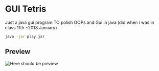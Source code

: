 # GUI Tetris

Just a java gui program
TO polish OOPs and Gui in java (did when i was in class 11th ~2018 January)

```bash
java -jar play.jar
```

## Preview

![Here should be preview](https://raw.githubusercontent.com/niksingh710/Learn/master/Java/Tetris/preview.png)
